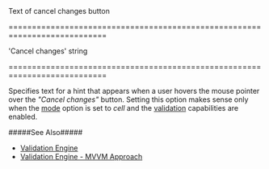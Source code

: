 <!--**
/*-------------------------------------------
    Auto-generated file. Do not modify.
-------------------------------------------

**-->
<!--d-->Text of cancel changes button<!--/d-->
===========================================================================
<!--default-->'Cancel changes'<!--/default-->
<!--type-->string<!--/type-->
===========================================================================

<!--shortDescription-->
Specifies text for a hint that appears when a user hovers the mouse pointer over the *"Cancel changes"* button. Setting this option makes sense only when the [mode](/Documentation/ApiReference/UI_Widgets/dxDataGrid/Configuration/editing/#mode) option is set to *cell* and the [validation](/Documentation/Guide/UI_Widgets/Common/Validation/) capabilities are enabled.

#####See Also#####
- [Validation Engine](/Documentation/Guide/UI_Widgets/Common/Validation/)
- [Validation Engine - MVVM Approach](/Documentation/Guide/UI_Widgets/Common/Validation_-_MVVM_Approach/)

<!--/shortDescription-->

<!--fullDescription-->

<!--/fullDescription-->